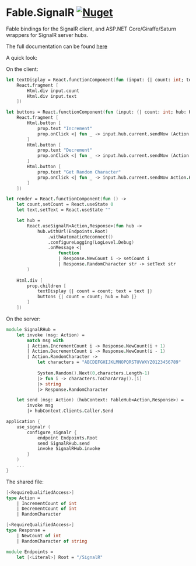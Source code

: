 # Fable.SignalR [![Nuget](https://img.shields.io/nuget/v/Fable.SignalR.svg?maxAge=0&colorB=brightgreen&label=Fable.SignalR)](https://www.nuget.org/packages/Fable.SignalR)

Fable bindings for the SignalR client, and ASP.NET Core/Giraffe/Saturn wrappers for SignalR server hubs.

The full documentation can be found [here](https://shmew.github.io/Fable.SignalR/)

A quick look:

On the client:
```fsharp
let textDisplay = React.functionComponent(fun (input: {| count: int; text: string |}) ->
    React.fragment [
        Html.div input.count
        Html.div input.text
    ])

let buttons = React.functionComponent(fun (input: {| count: int; hub: Hub<Action,Response> |}) ->
    React.fragment [
        Html.button [
            prop.text "Increment"
            prop.onClick <| fun _ -> input.hub.current.sendNow (Action.IncrementCount input.count)
        ]
        Html.button [
            prop.text "Decrement"
            prop.onClick <| fun _ -> input.hub.current.sendNow (Action.DecrementCount input.count)
        ]
        Html.button [
            prop.text "Get Random Character"
            prop.onClick <| fun _ -> input.hub.current.sendNow Action.RandomCharacter
        ]
    ])

let render = React.functionComponent(fun () ->
    let count,setCount = React.useState 0
    let text,setText = React.useState ""

    let hub =
        React.useSignalR<Action,Response>(fun hub -> 
            hub.withUrl(Endpoints.Root)
                .withAutomaticReconnect()
                .configureLogging(LogLevel.Debug)
                .onMessage <|
                    function
                    | Response.NewCount i -> setCount i
                    | Response.RandomCharacter str -> setText str
        )
            
    Html.div [
        prop.children [
            textDisplay {| count = count; text = text |}
            buttons {| count = count; hub = hub |}
        ]
    ])
```

On the server:

```fs
module SignalRHub =
    let invoke (msg: Action) =
        match msg with
        | Action.IncrementCount i -> Response.NewCount(i + 1)
        | Action.DecrementCount i -> Response.NewCount(i - 1)
        | Action.RandomCharacter ->
            let characters = "ABCDEFGHIJKLMNOPQRSTUVWXYZ0123456789"
            
            System.Random().Next(0,characters.Length-1)
            |> fun i -> characters.ToCharArray().[i]
            |> string
            |> Response.RandomCharacter

    let send (msg: Action) (hubContext: FableHub<Action,Response>) =
        invoke msg
        |> hubContext.Clients.Caller.Send

application {
    use_signalr (
        configure_signalr {
            endpoint Endpoints.Root
            send SignalRHub.send
            invoke SignalRHub.invoke
        }
    )
    ...
}
```

The shared file:

```fs
[<RequireQualifiedAccess>]
type Action =
    | IncrementCount of int
    | DecrementCount of int
    | RandomCharacter

[<RequireQualifiedAccess>]
type Response =
    | NewCount of int
    | RandomCharacter of string

module Endpoints =
    let [<Literal>] Root = "/SignalR"
```
